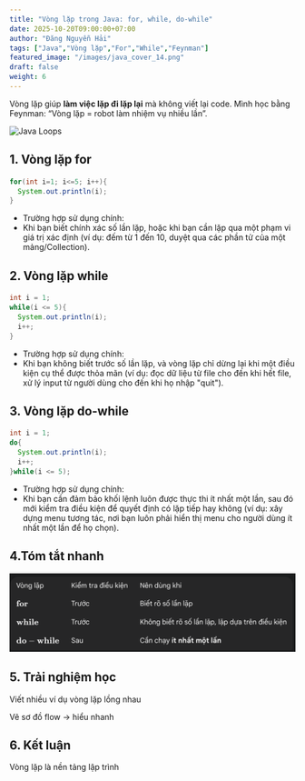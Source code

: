 ```yaml
---
title: "Vòng lặp trong Java: for, while, do-while"
date: 2025-10-20T09:00:00+07:00
author: "Đăng Nguyễn Hải"
tags: ["Java","Vòng lặp","For","While","Feynman"]
featured_image: "/images/java_cover_14.png"
draft: false
weight: 6
---
```


Vòng lặp giúp **làm việc lặp đi lặp lại** mà không viết lại code. Mình học bằng Feynman: “Vòng lặp = robot làm nhiệm vụ nhiều lần”.<!--more-->

![Java Loops](/images/java_loops.png)

## 1. Vòng lặp for

```java
for(int i=1; i<=5; i++){
  System.out.println(i);
}
```
- Trường hợp sử dụng chính:
- Khi bạn biết chính xác số lần lặp, hoặc khi bạn cần lặp qua một phạm vi giá trị xác định (ví dụ: đếm từ 1 đến 10, duyệt qua các phần tử của một mảng/Collection).
## 2. Vòng lặp while

```java
int i = 1;
while(i <= 5){
  System.out.println(i);
  i++;
}
```

- Trường hợp sử dụng chính:
- Khi bạn không biết trước số lần lặp, và vòng lặp chỉ dừng lại khi một điều kiện cụ thể được thỏa mãn (ví dụ: đọc dữ liệu từ file cho đến khi hết file, xử lý input từ người dùng cho đến khi họ nhập "quit").

## 3. Vòng lặp do-while

```java
int i = 1;
do{
  System.out.println(i);
  i++;
}while(i <= 5);
```
- Trường hợp sử dụng chính:
- Khi bạn cần đảm bảo khối lệnh luôn được thực thi ít nhất một lần, sau đó mới kiểm tra điều kiện để quyết định có lặp tiếp hay không (ví dụ: xây dựng menu tương tác, nơi bạn luôn phải hiển thị menu cho người dùng ít nhất một lần để họ chọn).

## 4.Tóm tắt nhanh
![Java vonglap](minh_hoa.png)
## 5. Trải nghiệm học

Viết nhiều ví dụ vòng lặp lồng nhau

Vẽ sơ đồ flow → hiểu nhanh

## 6. Kết luận

Vòng lặp là nền tảng lập trình